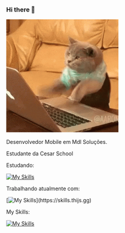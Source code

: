 ### Hi there 👋
![](https://github.com/denysleo/denysleo/blob/main/68747470733a2f2f6d656469612e67697068792e636f6d2f6d656469612f4c6d4e77724268656a6b4b394546503530342f67697068792e676966.gif)

Desenvolvedor Mobile em Mdl Soluções.

Estudante da Cesar School

Estudando:

[![My Skills](https://skillicons.dev/icons?i=react,nodejs,docker)](https://skillicons.dev)

Trabalhando atualmente com:

[![My Skills](https://skills.thijs.gg/icons?i=ts,angular,)](https://skills.thijs.gg)

My Skills:

[![My Skills](https://skills.thijs.gg/icons?i=js,html,css,java,c#)](https://skills.thijs.gg)
